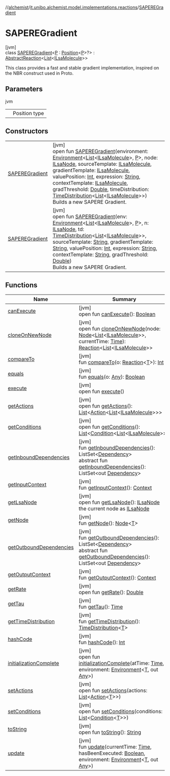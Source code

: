 //[alchemist](../../../index.md)/[it.unibo.alchemist.model.implementations.reactions](../index.md)/[SAPEREGradient](index.md)

# SAPEREGradient

[jvm]\
class [SAPEREGradient](index.md)<[P](index.md) : [Position](../../it.unibo.alchemist.model.interfaces/-position/index.md)<[P](index.md)>?> : [AbstractReaction](../-abstract-reaction/index.md)<[List](https://docs.oracle.com/javase/8/docs/api/java/util/List.html)<[ILsaMolecule](../../it.unibo.alchemist.model.interfaces/-i-lsa-molecule/index.md)>> 

This class provides a fast and stable gradient implementation, inspired on the NBR construct used in Proto.

## Parameters

jvm

| | |
|---|---|
| <P> | Position type |

## Constructors

| | |
|---|---|
| [SAPEREGradient](-s-a-p-e-r-e-gradient.md) | [jvm]<br>open fun [SAPEREGradient](-s-a-p-e-r-e-gradient.md)(environment: [Environment](../../it.unibo.alchemist.model.interfaces/-environment/index.md)<[List](https://docs.oracle.com/javase/8/docs/api/java/util/List.html)<[ILsaMolecule](../../it.unibo.alchemist.model.interfaces/-i-lsa-molecule/index.md)>, [P](index.md)>, node: [ILsaNode](../../it.unibo.alchemist.model.interfaces/-i-lsa-node/index.md), sourceTemplate: [ILsaMolecule](../../it.unibo.alchemist.model.interfaces/-i-lsa-molecule/index.md), gradientTemplate: [ILsaMolecule](../../it.unibo.alchemist.model.interfaces/-i-lsa-molecule/index.md), valuePosition: [Int](https://kotlinlang.org/api/latest/jvm/stdlib/kotlin/-int/index.html), expression: [String](https://docs.oracle.com/javase/8/docs/api/java/lang/String.html), contextTemplate: [ILsaMolecule](../../it.unibo.alchemist.model.interfaces/-i-lsa-molecule/index.md), gradThreshold: [Double](https://kotlinlang.org/api/latest/jvm/stdlib/kotlin/-double/index.html), timeDistribution: [TimeDistribution](../../it.unibo.alchemist.model.interfaces/-time-distribution/index.md)<[List](https://docs.oracle.com/javase/8/docs/api/java/util/List.html)<[ILsaMolecule](../../it.unibo.alchemist.model.interfaces/-i-lsa-molecule/index.md)>>)<br>Builds a new SAPERE Gradient. |
| [SAPEREGradient](-s-a-p-e-r-e-gradient.md) | [jvm]<br>open fun [SAPEREGradient](-s-a-p-e-r-e-gradient.md)(env: [Environment](../../it.unibo.alchemist.model.interfaces/-environment/index.md)<[List](https://docs.oracle.com/javase/8/docs/api/java/util/List.html)<[ILsaMolecule](../../it.unibo.alchemist.model.interfaces/-i-lsa-molecule/index.md)>, [P](index.md)>, n: [ILsaNode](../../it.unibo.alchemist.model.interfaces/-i-lsa-node/index.md), td: [TimeDistribution](../../it.unibo.alchemist.model.interfaces/-time-distribution/index.md)<[List](https://docs.oracle.com/javase/8/docs/api/java/util/List.html)<[ILsaMolecule](../../it.unibo.alchemist.model.interfaces/-i-lsa-molecule/index.md)>>, sourceTemplate: [String](https://docs.oracle.com/javase/8/docs/api/java/lang/String.html), gradientTemplate: [String](https://docs.oracle.com/javase/8/docs/api/java/lang/String.html), valuePosition: [Int](https://kotlinlang.org/api/latest/jvm/stdlib/kotlin/-int/index.html), expression: [String](https://docs.oracle.com/javase/8/docs/api/java/lang/String.html), contextTemplate: [String](https://docs.oracle.com/javase/8/docs/api/java/lang/String.html), gradThreshold: [Double](https://kotlinlang.org/api/latest/jvm/stdlib/kotlin/-double/index.html))<br>Builds a new SAPERE Gradient. |

## Functions

| Name | Summary |
|---|---|
| [canExecute](can-execute.md) | [jvm]<br>open fun [canExecute](can-execute.md)(): [Boolean](https://kotlinlang.org/api/latest/jvm/stdlib/kotlin/-boolean/index.html) |
| [cloneOnNewNode](clone-on-new-node.md) | [jvm]<br>open fun [cloneOnNewNode](clone-on-new-node.md)(node: [Node](../../it.unibo.alchemist.model.interfaces/-node/index.md)<[List](https://docs.oracle.com/javase/8/docs/api/java/util/List.html)<[ILsaMolecule](../../it.unibo.alchemist.model.interfaces/-i-lsa-molecule/index.md)>>, currentTime: [Time](../../it.unibo.alchemist.model.interfaces/-time/index.md)): [Reaction](../../it.unibo.alchemist.model.interfaces/-reaction/index.md)<[List](https://docs.oracle.com/javase/8/docs/api/java/util/List.html)<[ILsaMolecule](../../it.unibo.alchemist.model.interfaces/-i-lsa-molecule/index.md)>> |
| [compareTo](../-abstract-reaction/compare-to.md) | [jvm]<br>fun [compareTo](../-abstract-reaction/compare-to.md)(o: [Reaction](../../it.unibo.alchemist.model.interfaces/-reaction/index.md)<[T](../../it.unibo.alchemist.model.implementations.conditions/-abstract-condition/index.md)>): [Int](https://kotlinlang.org/api/latest/jvm/stdlib/kotlin/-int/index.html) |
| [equals](../-abstract-reaction/equals.md) | [jvm]<br>fun [equals](../-abstract-reaction/equals.md)(o: [Any](https://kotlinlang.org/api/latest/jvm/stdlib/kotlin/-any/index.html)): [Boolean](https://kotlinlang.org/api/latest/jvm/stdlib/kotlin/-boolean/index.html) |
| [execute](execute.md) | [jvm]<br>open fun [execute](execute.md)() |
| [getActions](get-actions.md) | [jvm]<br>open fun [getActions](get-actions.md)(): [List](https://docs.oracle.com/javase/8/docs/api/java/util/List.html)<[Action](../../it.unibo.alchemist.model.interfaces/-action/index.md)<[List](https://docs.oracle.com/javase/8/docs/api/java/util/List.html)<[ILsaMolecule](../../it.unibo.alchemist.model.interfaces/-i-lsa-molecule/index.md)>>> |
| [getConditions](get-conditions.md) | [jvm]<br>open fun [getConditions](get-conditions.md)(): [List](https://docs.oracle.com/javase/8/docs/api/java/util/List.html)<[Condition](../../it.unibo.alchemist.model.interfaces/-condition/index.md)<[List](https://docs.oracle.com/javase/8/docs/api/java/util/List.html)<[ILsaMolecule](../../it.unibo.alchemist.model.interfaces/-i-lsa-molecule/index.md)>>> |
| [getInboundDependencies](../-abstract-reaction/get-inbound-dependencies.md) | [jvm]<br>fun [getInboundDependencies](../-abstract-reaction/get-inbound-dependencies.md)(): ListSet<[Dependency](../../it.unibo.alchemist.model.interfaces/-dependency/index.md)><br>abstract fun [getInboundDependencies](../../it.unibo.alchemist.model.interfaces/-reaction/get-inbound-dependencies.md)(): ListSet<out [Dependency](../../it.unibo.alchemist.model.interfaces/-dependency/index.md)> |
| [getInputContext](../-abstract-reaction/get-input-context.md) | [jvm]<br>fun [getInputContext](../-abstract-reaction/get-input-context.md)(): [Context](../../it.unibo.alchemist.model.interfaces/-context/index.md) |
| [getLsaNode](get-lsa-node.md) | [jvm]<br>open fun [getLsaNode](get-lsa-node.md)(): [ILsaNode](../../it.unibo.alchemist.model.interfaces/-i-lsa-node/index.md)<br>the current node as [ILsaNode](../../it.unibo.alchemist.model.interfaces/-i-lsa-node/index.md) |
| [getNode](../-navigation-prioritised-steering-with-physics/index.md#-1244046302%2FFunctions%2F-267951372) | [jvm]<br>fun [getNode](../-navigation-prioritised-steering-with-physics/index.md#-1244046302%2FFunctions%2F-267951372)(): [Node](../../it.unibo.alchemist.model.interfaces/-node/index.md)<[T](../../it.unibo.alchemist.model.implementations.conditions/-abstract-condition/index.md)> |
| [getOutboundDependencies](../-abstract-reaction/get-outbound-dependencies.md) | [jvm]<br>fun [getOutboundDependencies](../-abstract-reaction/get-outbound-dependencies.md)(): ListSet<[Dependency](../../it.unibo.alchemist.model.interfaces/-dependency/index.md)><br>abstract fun [getOutboundDependencies](../../it.unibo.alchemist.model.interfaces/-reaction/get-outbound-dependencies.md)(): ListSet<out [Dependency](../../it.unibo.alchemist.model.interfaces/-dependency/index.md)> |
| [getOutputContext](../-abstract-reaction/get-output-context.md) | [jvm]<br>fun [getOutputContext](../-abstract-reaction/get-output-context.md)(): [Context](../../it.unibo.alchemist.model.interfaces/-context/index.md) |
| [getRate](get-rate.md) | [jvm]<br>open fun [getRate](get-rate.md)(): [Double](https://kotlinlang.org/api/latest/jvm/stdlib/kotlin/-double/index.html) |
| [getTau](../-abstract-reaction/get-tau.md) | [jvm]<br>fun [getTau](../-abstract-reaction/get-tau.md)(): [Time](../../it.unibo.alchemist.model.interfaces/-time/index.md) |
| [getTimeDistribution](../-navigation-prioritised-steering-with-physics/index.md#2053953683%2FFunctions%2F-267951372) | [jvm]<br>fun [getTimeDistribution](../-navigation-prioritised-steering-with-physics/index.md#2053953683%2FFunctions%2F-267951372)(): [TimeDistribution](../../it.unibo.alchemist.model.interfaces/-time-distribution/index.md)<[T](../../it.unibo.alchemist.model.implementations.conditions/-abstract-condition/index.md)> |
| [hashCode](../-abstract-reaction/hash-code.md) | [jvm]<br>fun [hashCode](../-abstract-reaction/hash-code.md)(): [Int](https://kotlinlang.org/api/latest/jvm/stdlib/kotlin/-int/index.html) |
| [initializationComplete](../-abstract-reaction/initialization-complete.md) | [jvm]<br>open fun [initializationComplete](../-abstract-reaction/initialization-complete.md)(atTime: [Time](../../it.unibo.alchemist.model.interfaces/-time/index.md), environment: [Environment](../../it.unibo.alchemist.model.interfaces/-environment/index.md)<[T](../../it.unibo.alchemist.model.implementations.conditions/-abstract-condition/index.md), out [Any](https://kotlinlang.org/api/latest/jvm/stdlib/kotlin/-any/index.html)>) |
| [setActions](index.md#2022331282%2FFunctions%2F-267951372) | [jvm]<br>open fun [setActions](index.md#2022331282%2FFunctions%2F-267951372)(actions: [List](https://docs.oracle.com/javase/8/docs/api/java/util/List.html)<[Action](../../it.unibo.alchemist.model.interfaces/-action/index.md)<[T](../../it.unibo.alchemist.model.implementations.conditions/-abstract-condition/index.md)>>) |
| [setConditions](index.md#1708622090%2FFunctions%2F-267951372) | [jvm]<br>open fun [setConditions](index.md#1708622090%2FFunctions%2F-267951372)(conditions: [List](https://docs.oracle.com/javase/8/docs/api/java/util/List.html)<[Condition](../../it.unibo.alchemist.model.interfaces/-condition/index.md)<[T](../../it.unibo.alchemist.model.implementations.conditions/-abstract-condition/index.md)>>) |
| [toString](../-abstract-reaction/to-string.md) | [jvm]<br>open fun [toString](../-abstract-reaction/to-string.md)(): [String](https://docs.oracle.com/javase/8/docs/api/java/lang/String.html) |
| [update](../-abstract-reaction/update.md) | [jvm]<br>fun [update](../-abstract-reaction/update.md)(currentTime: [Time](../../it.unibo.alchemist.model.interfaces/-time/index.md), hasBeenExecuted: [Boolean](https://kotlinlang.org/api/latest/jvm/stdlib/kotlin/-boolean/index.html), environment: [Environment](../../it.unibo.alchemist.model.interfaces/-environment/index.md)<[T](../../it.unibo.alchemist.model.implementations.conditions/-abstract-condition/index.md), out [Any](https://kotlinlang.org/api/latest/jvm/stdlib/kotlin/-any/index.html)>) |
